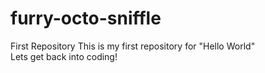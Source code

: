 # furry-octo-sniffle
First Repository
This is my first repository for "Hello World"
</br>
Lets get back into coding!

